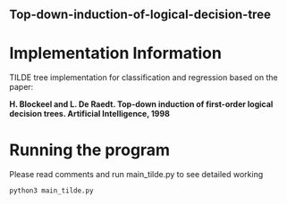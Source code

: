 ## Top-down-induction-of-logical-decision-tree

# Implementation Information
TILDE tree implementation for classification and regression based on the paper:

**H. Blockeel and L. De Raedt. Top-down induction of first-order logical decision trees. Artificial Intelligence, 1998**

# Running the program

Please read comments and run main_tilde.py to see detailed working
```
python3 main_tilde.py
```
